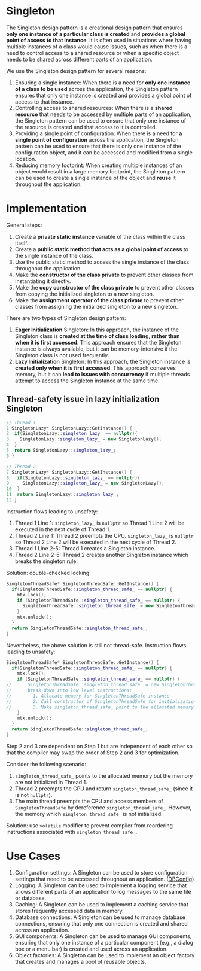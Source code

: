 # Singleton

The Singleton design pattern is a creational design pattern that ensures **only one instance of a particular class is created** and **provides a global point of access to that instance**. It is often used in situations where having multiple instances of a class would cause issues, such as when there is a need to control access to a shared resource or when a specific object needs to be shared across different parts of an application.

We use the Singleton design pattern for several reasons:

1. Ensuring a single instance: When there is a need for **only one instance of a class to be used** across the application, the Singleton pattern ensures that only one instance is created and provides a global point of access to that instance.
2. Controlling access to shared resources: When there is a **shared resource** that needs to be accessed by multiple parts of an application, the Singleton pattern can be used to ensure that only one instance of the resource is created and that access to it is controlled.
3. Providing a single point of configuration: When there is a need for **a single point of configuration** across the application, the Singleton pattern can be used to ensure that there is only one instance of the configuration object, and it can be accessed and modified from a single location.
4. Reducing memory footprint: When creating multiple instances of an object would result in a large memory footprint, the Singleton pattern can be used to create a single instance of the object and **reuse** it throughout the application.

# Implementation

General steps:

1. Create a **private static instance** variable of the class within the class itself.
2. Create a **public static method that acts as a global point of access** to the single instance of the class.
3. Use the public static method to access the single instance of the class throughout the application.
4. Make the **constructor of the class private** to prevent other classes from instantiating it directly.
5. Make the **copy constructor of the class private** to prevent other classes from copying the initialized singleton to a new singleton.
6. Make the **assignment operator of the class private** to prevent other classes from assigning the initialized singleton to a new singleton.

There are two types of Singleton design pattern:

1. **Eager Initialization** Singleton: In this approach, the instance of the Singleton class is **created at the time of class loading, rather than when it is first accessed**. This approach ensures that the Singleton instance is always available, but it can be memory-intensive if the Singleton class is not used frequently.
2. **Lazy Initialization** Singleton: In this approach, the Singleton instance is **created only when it is first accessed**. This approach conserves memory, but it can **lead to issues with concurrency** if multiple threads attempt to access the Singleton instance at the same time.

## Thread-safety issue in lazy initialization Singleton

```c++
// Thread 1
1 SingletonLazy* SingletonLazy::GetInstance() {
2  if(SingletonLazy::singleton_lazy_ == nullptr){
3    SingletonLazy::singleton_lazy_ = new SingletonLazy();
4  }
5  return SingletonLazy::singleton_lazy_;
6 }

// Thread 2
7 SingletonLazy* SingletonLazy::GetInstance() {
8   if(SingletonLazy::singleton_lazy_ == nullptr){
9     SingletonLazy::singleton_lazy_ = new SingletonLazy();
10  }
11  return SingletonLazy::singleton_lazy_;
12 }
```

Instruction flows leading to unsafety:

1. Thread 1 Line 1: `singleton_lazy_` is `nullptr` so Thread 1 Line 2 will be executed in the next cycle of Thread 1.
2. Thread 2 Line 1: Thread 2 preempts the CPU. `singleton_lazy_` is `nullptr` so Thread 2 Line 2 will be executed in the next cycle of Thread 2.
3. Thread 1 Line 2-5: Thread 1 creates a Singleton instance.
4. Thread 2 Line 2-5: Thread 2 creates another Singleton instance which breaks the singleton rule.

Solution: double-checked locking

```c++
SingletonThreadSafe* SingletonThreadSafe::GetInstance() {
  if(SingletonThreadSafe::singleton_thread_safe_ == nullptr) {
    mtx.lock();
    if (SingletonThreadSafe::singleton_thread_safe_ == nullptr) {
      SingletonThreadSafe::singleton_thread_safe_ = new SingletonThreadSafe();
    }
    mtx.unlock();
  }
  return SingletonThreadSafe::singleton_thread_safe_;
}
```

Nevertheless, the above solution is still not thread-safe. Instruction flows leading to unsafety:

```c++
SingletonThreadSafe* SingletonThreadSafe::GetInstance() {
  if(SingletonThreadSafe::singleton_thread_safe_ == nullptr) {
    mtx.lock();
    if (SingletonThreadSafe::singleton_thread_safe_ == nullptr) {
//      SingletonThreadSafe::singleton_thread_safe_ = new SingletonThreadSafe();
//      break down into low level instructions:
//        1. Allocate memory for SingletonThreadSafe instance
//        2. Call constructor of SingletonThreadSafe for initialization
//        3. Make singleton_thread_safe_ point to the allocated memory
    }
    mtx.unlock();
  }
  return SingletonThreadSafe::singleton_thread_safe_;
}
```

Step 2 and 3 are dependent on Step 1 but are independent of each other so that the compiler may swap the order of Step 2 and 3 for optimization. 

Consider the following scenario:

1. `singleton_thread_safe_` points to the allocated memory but the memory are not initialized in Thread 1.
2. Thread 2 preempts the CPU and return `singleton_thread_safe_` (since it is not `nullptr`).
3. The main thread preempts the CPU and access members of `SingletonThreadSafe` by dereference `singleton_thread_safe_`. However, the memory which `singleton_thread_safe_` is not initialized.

Solution: use `volatile` modifier to prevent compiler from reordering instructions associated with `singleton_thread_safe_`.

# Use Cases

1. Configuration settings: A Singleton can be used to store configuration settings that need to be accessed throughout an application. ([DBConfig](./use-cases/DBConfig))
2. Logging: A Singleton can be used to implement a logging service that allows different parts of an application to log messages to the same file or database.
3. Caching: A Singleton can be used to implement a caching service that stores frequently accessed data in memory.
4. Database connections: A Singleton can be used to manage database connections, ensuring that only one connection is created and shared across an application.
5. GUI components: A Singleton can be used to manage GUI components, ensuring that only one instance of a particular component (e.g., a dialog box or a menu bar) is created and used across an application.
6. Object factories: A Singleton can be used to implement an object factory that creates and manages a pool of reusable objects.